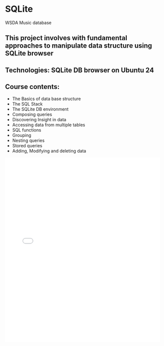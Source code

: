 # SQLite
 WSDA Music database
 
 ## This project involves with fundamental approaches to manipulate data structure using SQLite browser
 
 ## Technologies: SQLite DB browser on Ubuntu 24
 
 ## Course contents:
 - The Basics of data base structure
 - The SQL Stack
 - The SQLite DB environment
 - Composing queries
 - Discovering Insight in data
 - Accessing data from multiple tables
 - SQL functions
 - Grouping
 - Nesting queries
 - Stored queries
 - Adding, Modifying and deleting data
 
<embed src="Cert.pdf" type="application/pdf" width="100%" height="600px">


 
 
 
 
